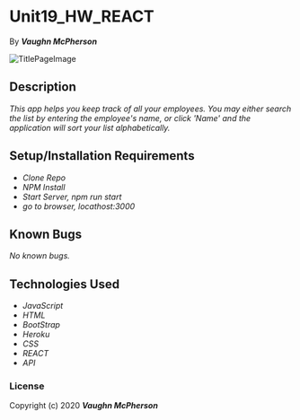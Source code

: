 # Unit19_HW_REACT


By _**Vaughn McPherson**_


![TitlePageImage](https://www.snapcomms.com/hubfs/blog-images/employee-engagement-team.jpg)


## Description
_This app helps you keep track of all your employees. You may either search the list by entering the employee's name, or click 'Name' and the application will sort your list alphabetically._


## Setup/Installation Requirements
* _Clone Repo_
* _NPM Install_
* _Start Server, npm run start_
* _go to browser, locathost:3000_


## Known Bugs
_No known bugs._


## Technologies Used
* _JavaScript_
* _HTML_
* _BootStrap_
* _Heroku_
* _CSS_
* _REACT_
* _API_ 



### License
Copyright (c) 2020 **_Vaughn McPherson_**
